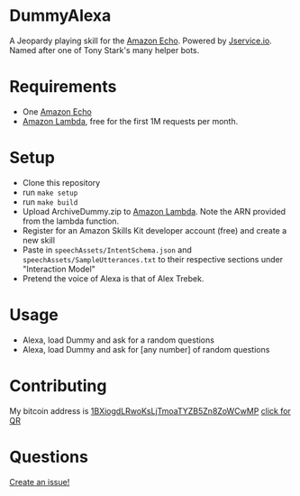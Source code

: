 DummyAlexa
====

A Jeopardy playing skill for the [Amazon Echo][echo link]. Powered by [Jservice.io](http://jservice.io). Named after one of Tony Stark's many helper bots.

# Requirements

- One [Amazon Echo][echo link]
- [Amazon Lambda][lambda link], free for the first 1M requests per month.


# Setup

- Clone this repository
- run `make setup`
- run `make build`
- Upload ArchiveDummy.zip to [Amazon Lambda][lambda link]. Note the ARN provided from the lambda function.
- Register for an Amazon Skills Kit developer account (free) and create a new skill
- Paste in `speechAssets/IntentSchema.json` and `speechAssets/SampleUtterances.txt` to their respective sections under "Interaction Model"
- Pretend the voice of Alexa is that of Alex Trebek.

# Usage

- Alexa, load Dummy and ask for a random questions
- Alexa, load Dummy and ask for [any number] of random questions


# Contributing

My bitcoin address is [1BXiogdLRwoKsLjTmoaTYZB5Zn8ZoWCwMP](bitcoin:1BXiogdLRwoKsLjTmoaTYZB5Zn8ZoWCwMP) [click for QR](http://f.cl.ly/items/0c2N2F0C3F1X0N2R2K3Z/1BXio.png)

# Questions

[Create an issue!](https://github.com/bxio/dummyAlexa/issues/new)


[echo link]: http://www.amazon.com/dp/B00X4WHP5E/?tag=bxio-20
[lambda link]: http://aws.amazon.com/lambda
